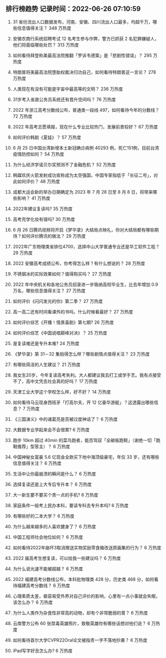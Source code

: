 
## 排行榜趋势 记录时间：2022-06-26 07:10:59
  
  1. 31 省份流出人口数据发布，河南、安徽、四川流出人口最多，均超千万，哪些信息值得关注？ 348 万热度
    
  2. 安徽农商行系统招聘考试 12 名考生参与作弊，警方已抓获 2 名犯罪嫌疑人，他们将面临哪些处罚？ 313 万热度
    
  3. 如何看待拜登称美最高法院推翻「罗诉韦德案」是「悲剧性错误」？ 295 万热度
    
  4. 特朗普将美最高法院堕胎权裁决归功自己，如何看待特朗普这一言论？ 278 万热度
    
  5. 人类现在有没有可能是宇宙中最高等的文明？ 236 万热度
    
  6. 31岁考入省直公务员系统还有晋升空间吗？ 76 万热度
    
  7. 2022 年浙江高考分数线公布，普通类一段线 497，如何看待今年的分数线？ 72 万热度
    
  8. 2022 年高考志愿填报，现在什么专业比较热门，发展前景较好？ 67 万热度
    
  9. 如何评价韩剧《夏娃》？ 57 万热度
    
  10. 6 月 25 日中国台湾新增本土新冠确诊病例 40293 例，死亡151例，目前台湾疫情防控如何？ 54 万热度
    
  11. 为什么经济学诺贝尔奖预测不了金融危机？ 52 万热度
    
  12. 韩媒欢庆火箭发射成功宣称成为太空强国，中国专家指低于「长征二号」，对此如何评价？ 48 万热度
    
  13. 成都大运会新的举办日期确定为 2023 年 7 月 28 日至 8 月 8 日，将带来哪些影响？ 41 万热度
    
  14. 2022年建议复读吗? 35 万热度
    
  15. 高考完学化妆有错吗? 30 万热度
    
  16. 6 月 26 日腾讯视频将开启《梦华录》大结局点映礼，你对大结局都有哪些期待？如何评价腾讯的做法？ 29 万热度
    
  17. 2022年广东物理类省排位4700，选择中山大学普通专业还是华工软件工程？ 29 万热度
    
  18. 2022 安徽高考成绩公布，你考得怎么样？有什么想说的？ 28 万热度
    
  19. 不锈钢冰的实际效果如何？值得购买吗？ 27 万热度
    
  20. 2022 年中央机关和各地公务员招录进一步吸纳高校毕业生，比去年增加 0.9 万名，哪些信息值得关注？ 27 万热度
    
  21. 如何评价《闪闪发光的你》第二季？ 27 万热度
    
  22. 高一高二还有时间看课外的书吗，什么时候看最好？ 27 万热度
    
  23. 如何评价综艺《开播！情景喜剧》第七期? 26 万热度
    
  24. 如何评价综艺《中国说唱巅峰对决》？ 25 万热度
    
  25. 是复读难还是专升本难? 24 万热度
    
  26. 《梦华录》第 31－32 集拍得怎么样？哪些剧情点值得关注？ 23 万热度
    
  27. 有哪些简洁的人生建议？ 21 万热度
    
  28. 我女生20岁，今年复读高考失利。大人都建议我去打工或学手艺。我有点接受不了，高中文凭去社会真的好吗？ 17 万热度
    
  29. 天津工业大学这个学校怎么样，好不好？ 14 万热度
    
  30. 如何看待马云现身西班牙「打高尔夫，开 12 亿豪华游艇」？这透露出哪些信息？ 7 万热度
    
  31. 《三国演义》中的诸葛亮是否被过度神话了？ 6 万热度
    
  32. 大数据专业学起来会不会很累? 6 万热度
    
  33. 跑步 10km 超过 40min 的菜鸟跑者，能否驾驭「全碳板跑鞋」（谢绝一切「跑鞋推荐」型答主）？ 6 万热度
    
  34. 中国神秘女富豪 5.6 亿现金全款买下地中海顶级豪宅，年仅 33 岁，还有哪些信息值得关注？ 6 万热度
    
  35. 生活中让你最崩溃的瞬间是什么？ 6 万热度
    
  36. 选择复读还是上大专后专升本？ 6 万热度
    
  37. 大一新生要不要买个贵一点的手机? 6 万热度
    
  38. 家庭条件一般考上民办本科，要读专科去专升本吗? 6 万热度
    
  39. 有哪些好的二本大学？ 6 万热度
    
  40. 为什么越来越多的人喜欢健身了？ 6 万热度
    
  41. 中国工程师社会地位如何？ 6 万热度
    
  42. 如何看待2022年崩坏3取消赠送实物奖励零食箱改送原画集的行为？ 6 万热度
    
  43. 2022 届高考生想复读，可以给我一些建议吗？ 6 万热度
    
  44. 为什么说光速不能被超越？ 6 万热度
    
  45. 2022 福建高考分数线公布，本科批物理类 428 分，历史类 468 分，如何看待福建高考分数线？ 6 万热度
    
  46. 心理素质太差，极容易受外界对自己评价的影响，心里有一点小事就会失眠，该怎么办？ 6 万热度
    
  47. 为什么人类作为杂食性非常高的动物，却有个非常脆弱的胃？ 6 万热度
    
  48. 云南警方公布 60 张禁毒英雄照片，致敬英雄你有哪些话想对他们说？ 6 万热度
    
  49. 如何看待首尔大学CVPR22Oral论文被指责一字不落地抄袭？ 6 万热度
    
  50. iPad写字好丑怎么办? 6 万热度
    
